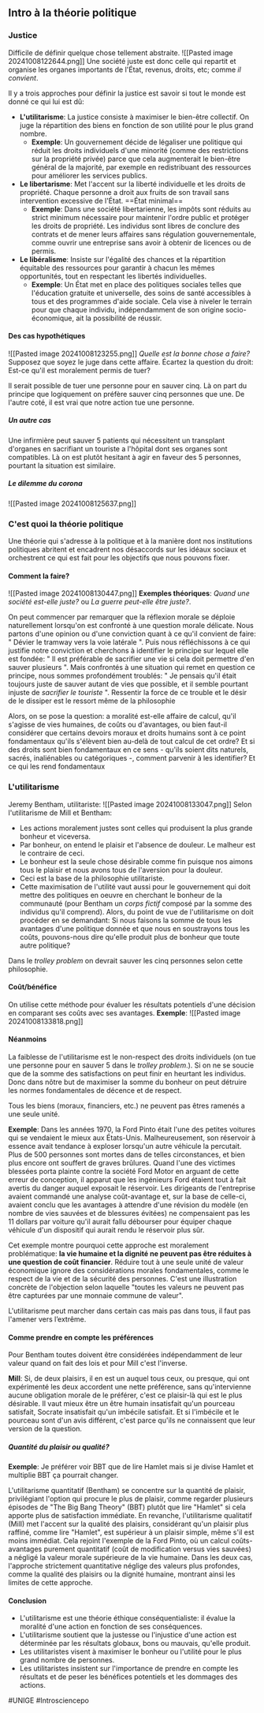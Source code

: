 ## Intro à la théorie politique
### Justice
Difficile de définir quelque chose tellement abstraite.
![[Pasted image 20241008122644.png]]
Une société juste est donc celle qui repartit et organise les organes importants de l'État, revenus, droits, etc; comme *il convient*.

Il y a trois approches pour définir la justice est savoir si tout le monde est donné ce qui lui est dû:
- **L'utilitarisme**: La justice consiste à maximiser le bien-être collectif. On juge la répartition des biens en fonction de son utilité pour le plus grand nombre.
	- **Exemple**: Un gouvernement décide de légaliser une politique qui réduit les droits individuels d'une minorité (comme des restrictions sur la propriété privée) parce que cela augmenterait le bien-être général de la majorité, par exemple en redistribuant des ressources pour améliorer les services publics.
- **Le libertarisme**: Met l'accent sur la liberté individuelle et les droits de propriété. Chaque personne a droit aux fruits de son travail sans intervention excessive de l'État. ==État minimal==
	- **Exemple**: Dans une société libertarienne, les impôts sont réduits au strict minimum nécessaire pour maintenir l'ordre public et protéger les droits de propriété. Les individus sont libres de conclure des contrats et de mener leurs affaires sans régulation gouvernementale, comme ouvrir une entreprise sans avoir à obtenir de licences ou de permis.
- **Le libéralisme**: Insiste sur l'égalité des chances et la répartition équitable des ressources pour garantir à chacun les mêmes opportunités, tout en respectant les libertés individuelles.
	- **Exemple**: Un État met en place des politiques sociales telles que l'éducation gratuite et universelle, des soins de santé accessibles à tous et des programmes d'aide sociale. Cela vise à niveler le terrain pour que chaque individu, indépendamment de son origine socio-économique, ait la possibilité de réussir.
#### Des cas hypothétiques
![[Pasted image 20241008123255.png]]
*Quelle est la bonne chose a faire?*
Supposez que soyez le juge dans cette affaire. Écartez la question du droit: Est-ce qu'il est moralement permis de tuer?

Il serait possible de tuer une personne pour en sauver cinq. Là on part du principe que logiquement on préfère sauver cinq personnes que une. De l'autre coté, il est vrai que notre action tue une personne.
##### Un autre cas
Une infirmière peut sauver 5 patients qui nécessitent un transplant d'organes en sacrifiant un touriste a l'hôpital dont ses organes sont compatibles. Là on est plutôt hesitant à agir en faveur des 5 personnes, pourtant la situation est similaire.
##### Le dilemme du corona
![[Pasted image 20241008125637.png]]
### C'est quoi la théorie politique
Une théorie qui s'adresse à la politique et à la manière dont nos institutions politiques abritent et encadrent nos désaccords sur les idéaux sociaux et orchestrent ce qui est fait pour les objectifs que nous pouvons fixer.
#### Comment la faire?
![[Pasted image 20241008130447.png]]
**Exemples théoriques**: *Quand une société est-elle juste?* ou *La guerre peut-elle être juste?*.

On peut commencer par remarquer que la réflexion morale se déploie naturellement lorsqu'on est confronté à une question morale délicate. Nous partons d'une opinion ou d'une conviction quant à ce qu'il convient de faire: " Dévier le tramway vers la voie latérale ". Puis nous réfléchissons à ce qui justifie notre conviction et cherchons à identifier le principe sur lequel elle est fondée: " Il est préférable de sacrifier une vie si cela doit permettre d'en sauver plusieurs ". Mais confrontés à une situation qui remet en question ce principe, nous sommes profondément troublés: " Je pensais qu'il était toujours juste de sauver autant de vies que possible, et il semble pourtant injuste de *sacrifier le touriste* ". Ressentir la force de ce trouble et le désir de le dissiper est le ressort même de la philosophie

Alors, on se pose la question: a moralité est-elle affaire de calcul, qu'il s'agisse de vies humaines, de coûts ou d'avantages, ou bien faut-il considérer que certains devoirs moraux et droits humains sont à ce point fondamentaux qu'ils s'élèvent bien au-delà de tout calcul de cet ordre? Et si des droits sont bien fondamentaux en ce sens - qu'ils soient dits naturels, sacrés, inaliénables ou catégoriques -, comment parvenir à les identifier? Et ce qui les rend fondamentaux 
### L'utilitarisme
Jeremy Bentham, utilitariste: ![[Pasted image 20241008133047.png]]
Selon l'utilitarisme de Mill et Bentham:
- Les actions moralement justes sont celles qui produisent la plus grande bonheur et viceversa.
- Par bonheur, on entend le plaisir et l'absence de douleur. Le malheur est le contraire de ceci.
- Le bonheur est la seule chose désirable comme fin puisque nos aimons tous le plaisir et nous avons tous de l'aversion pour la douleur.
- Ceci est la base de la philosophie utilitariste.
- Cette maximisation de l'utilité vaut aussi pour le gouvernement qui doit mettre des politiques en oeuvre en cherchant le bonheur de la communauté (pour Bentham un *corps fictif* composé par la somme des individus qu'il comprend).
Alors, du point de vue de l'utilitarisme on doit procéder en se demandant: Si nous faisons la somme de tous les avantages d'une politique donnée et que nous en soustrayons tous les coûts, pouvons-nous dire qu'elle produit plus de bonheur que toute autre politique?

Dans le *trolley problem* on devrait sauver les cinq personnes selon cette philosophie.
#### Coût/bénéfice
On utilise cette méthode pour évaluer les résultats potentiels d'une décision en comparant ses coûts avec ses avantages.
**Exemple**: ![[Pasted image 20241008133818.png]]
#### Néanmoins
La faiblesse de l'utilitarisme est le non-respect des droits individuels (on tue une personne pour en sauver 5 dans le *trolley problem*.). Si on ne se soucie que de la somme des satisfactions on peut finir en heurtant les individus. Donc dans nôtre but de maximiser la somme du bonheur on peut détruire les normes fondamentales de décence et de respect.

Tous les biens (moraux, financiers, etc.) ne peuvent pas êtres ramenés a une seule unité. 

**Exemple**:
Dans les années 1970, la Ford Pinto était l'une des petites voitures qui se vendaient le mieux aux États-Unis. Malheureusement, son réservoir à essence avait tendance à exploser lorsqu'un autre véhicule la percutait. Plus de 500 personnes sont mortes dans de telles circonstances, et bien plus encore ont souffert de graves brûlures. Quand l'une des victimes blessées porta plainte contre la société Ford Motor en arguant de cette erreur de conception, il apparut que les ingénieurs Ford étaient tout à fait avertis du danger auquel exposait le réservoir. Les dirigeants de l'entreprise avaient commandé une analyse coût-avantage et, sur la base de celle-ci, avaient conclu que les avantages à attendre d'une révision du modèle (en nombre de vies sauvées et de blessures évitées) ne compensaient pas les 11 dollars par voiture qu'il aurait fallu débourser pour équiper chaque véhicule d'un dispositif qui aurait rendu le réservoir plus sûr.

Cet exemple montre pourquoi cette approche est moralement problématique: **la vie humaine et la dignité ne peuvent pas être réduites à une question de coût financier**. Réduire tout à une seule unité de valeur économique ignore des considérations morales fondamentales, comme le respect de la vie et de la sécurité des personnes. C'est une illustration concrète de l'objection selon laquelle "toutes les valeurs ne peuvent pas être capturées par une monnaie commune de valeur".

L'utilitarisme peut marcher dans certain cas mais pas dans tous, il faut pas l'amener vers l’extrême.
#### Comme prendre en compte les préférences
Pour Bentham toutes doivent être considérées indépendamment de leur valeur quand on fait des lois et pour Mill c'est l'inverse.

**Mill**: Si, de deux plaisirs, il en est un auquel tous ceux, ou presque, qui ont expérimenté les deux accordent une nette préférence, sans qu'intervienne aucune obligation morale de le préférer, c'est ce plaisir-là qui est le plus désirable. Il vaut mieux être un être humain insatisfait qu'un pourceau satisfait, Socrate insatisfait qu'un imbécile satisfait. Et si l'imbécile et le pourceau sont d'un avis différent, c'est parce qu'ils ne connaissent que leur version de la question.
##### Quantité du plaisir ou qualité?
**Exemple**: Je préférer voir BBT que de lire Hamlet mais si je divise Hamlet et multiplie BBT ça pourrait changer.

L'utilitarisme quantitatif (Bentham) se concentre sur la quantité de plaisir, privilégiant l'option qui procure le plus de plaisir, comme regarder plusieurs épisodes de "The Big Bang Theory" (BBT) plutôt que lire "Hamlet" si cela apporte plus de satisfaction immédiate. En revanche, l'utilitarisme qualitatif (Mill) met l'accent sur la qualité des plaisirs, considérant qu'un plaisir plus raffiné, comme lire "Hamlet", est supérieur à un plaisir simple, même s'il est moins immédiat. Cela rejoint l'exemple de la Ford Pinto, où un calcul coûts-avantages purement quantitatif (coût de modification versus vies sauvées) a négligé la valeur morale supérieure de la vie humaine. Dans les deux cas, l'approche strictement quantitative néglige des valeurs plus profondes, comme la qualité des plaisirs ou la dignité humaine, montrant ainsi les limites de cette approche.
#### Conclusion
- L'utilitarisme est une théorie éthique conséquentialiste: il évalue la moralité d'une action en fonction de ses conséquences.
- L'utilitarisme soutient que la justesse ou l'injustice d'une action est déterminée par les résultats globaux, bons ou mauvais, qu'elle produit.
- Les utilitaristes visent à maximiser le bonheur ou l'utilité pour le plus grand nombre de personnes.
- Les utilitaristes insistent sur l'importance de prendre en compte les résultats et de peser les bénéfices potentiels et les dommages des actions.

#UNIGE 
#Introsciencepo 